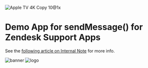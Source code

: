 ![Apple TV 4K Copy 10@1x](https://user-images.githubusercontent.com/894026/214598492-323b7316-67e4-4d41-ae73-50871f696eb1.jpg)

# Demo App for sendMessage() for Zendesk Support Apps


See the [following article on Internal Note](https://internalnote.com/ticket-sendmessage-for-support-apps/) for more info.

![banner](https://user-images.githubusercontent.com/894026/174453252-9131836c-a763-47c5-9a65-274bd0b59ca4.png)
![logo](https://user-images.githubusercontent.com/894026/191018207-7c7cb345-15f2-4131-8762-fa863e6d7279.png)
